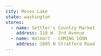 ```yaml
---
city: Moses Lake
state: washington
stores:
  - name: Settler's Country Market
    address: 118 W. 3rd Avenue
  - name: Walmart - COMING SOON
    address: 1005 N Stratford Road
---
```

